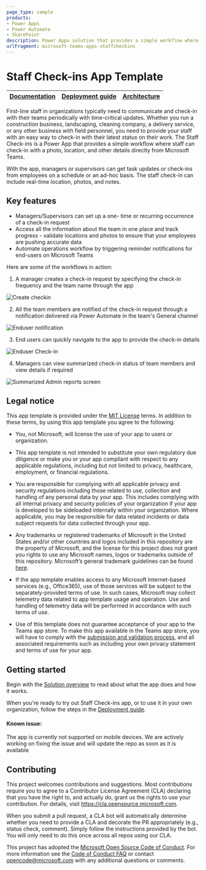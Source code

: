 ```yaml
---
page_type: sample
products:
- Power Apps
- Power Automate
- SharePoint
description: Power Apps solution that provides a simple workflow where staff can check-in with a photo, location, and other details directly from Microsoft Teams
urlFragment: microsoft-teams-apps-staffcheckins
---
```


# Staff Check-ins App Template

| [Documentation](https://github.com/OfficeDev/microsoft-teams-apps-staffcheckins/wiki/Home) | [Deployment guide](https://github.com/OfficeDev/microsoft-teams-apps-staffcheckins/wiki/Deployment-Guide) | [Architecture](https://github.com/OfficeDev/microsoft-teams-apps-staffcheckins/wiki/Solution-Overview) |
| ---- | ---- | ---- |

First-line staff in organizations typically need to communicate and check-in with their teams periodically with time-critical updates. Whether you run a construction business, landscaping, cleaning company, a delivery service, or any other business with field personnel, you need to provide your staff with an easy way to check-in with their latest status on their work. The Staff Check-ins is a Power App that provides a simple workflow where staff can check-in with a photo, location, and other details directly from Microsoft Teams.

With the app, managers or supervisors can get task updates or check-ins from employees on a schedule or an ad-hoc basis. The staff check-in can include real-time location, photos, and notes.

## Key features
 -  Managers/Supervisors can set up a one- time or recurring occurrence of a check-in request
 -  Access all the information about the team in one place and track progress - validate locations and photos to ensure that your employees are pushing accurate data
 -  Automate operations workflow by triggering reminder notifications for end-users on Microsoft Teams

Here are some of the workflows in action:

1) A manager creates a check-in request by specifying the check-in frequency and the team name through the app

![Create checkin](https://github.com/OfficeDev/microsoft-teams-apps-staffcheckins/wiki/Images/Admin_CreateCheckin.png)

2) All the team members are notified of the check-in request through a notification delivered via Power Automate in the team's General channel

![Enduser notification](https://github.com/OfficeDev/microsoft-teams-apps-staffcheckins/wiki/Images/Enduser_notification.png)

3) End users can quickly navigate to the app to provide the check-in details

![Enduser Check-in](https://github.com/OfficeDev/microsoft-teams-apps-staffcheckins/wiki/Images/Enduser_Checkin.png)

4) Managers can view summarized check-in status of team members and view details if required

![Summarized Admin reports screen](https://github.com/OfficeDev/microsoft-teams-apps-staffcheckins/wiki/Images/Admin_ReportsScreen.png)

## Legal notice

This app template is provided under the [MIT License](https://github.com/OfficeDev/microsoft-teams-apps-staffcheckins/blob/master/LICENSE) terms.  In addition to these terms, by using this app template you agree to the following:

- You, not Microsoft, will license the use of your app to users or organization. 

- This app template is not intended to substitute your own regulatory due diligence or make you or your app compliant with respect to any applicable regulations, including but not limited to privacy, healthcare, employment, or financial regulations.

- You are responsible for complying with all applicable privacy and security regulations including those related to use, collection and handling of any personal data by your app. This includes complying with all internal privacy and security policies of your organization if your app is developed to be sideloaded internally within your organization. Where applicable, you may be responsible for data related incidents or data subject requests for data collected through your app.

- Any trademarks or registered trademarks of Microsoft in the United States and/or other countries and logos included in this repository are the property of Microsoft, and the license for this project does not grant you rights to use any Microsoft names, logos or trademarks outside of this repository. Microsoft’s general trademark guidelines can be found [here](https://www.microsoft.com/en-us/legal/intellectualproperty/trademarks/usage/general.aspx).

- If the app template enables access to any Microsoft Internet-based services (e.g., Office365), use of those services will be subject to the separately-provided terms of use. In such cases, Microsoft may collect telemetry data related to app template usage and operation. Use and handling of telemetry data will be performed in accordance with such terms of use.

- Use of this template does not guarantee acceptance of your app to the Teams app store. To make this app available in the Teams app store, you will have to comply with the [submission and validation process](https://docs.microsoft.com/en-us/microsoftteams/platform/concepts/deploy-and-publish/appsource/publish), and all associated requirements such as including your own privacy statement and terms of use for your app.


## Getting started

Begin with the [Solution overview](https://github.com/OfficeDev/microsoft-teams-apps-staffcheckins/wiki/Solution-overview) to read about what the app does and how it works.

When you're ready to try out Staff Check-ins app, or to use it in your own organization, follow the steps in the [Deployment guide](https://github.com/OfficeDev/microsoft-teams-apps-staffcheckins/wiki/Deployment-guide).

#### Known issue:
The app is currently not supported on mobile devices. We are actively working on fixing the issue and will update the repo as soon as it is available

## Contributing

This project welcomes contributions and suggestions.  Most contributions require you to agree to a
Contributor License Agreement (CLA) declaring that you have the right to, and actually do, grant us
the rights to use your contribution. For details, visit https://cla.opensource.microsoft.com.

When you submit a pull request, a CLA bot will automatically determine whether you need to provide
a CLA and decorate the PR appropriately (e.g., status check, comment). Simply follow the instructions
provided by the bot. You will only need to do this once across all repos using our CLA.

This project has adopted the [Microsoft Open Source Code of Conduct](https://opensource.microsoft.com/codeofconduct/).
For more information see the [Code of Conduct FAQ](https://opensource.microsoft.com/codeofconduct/faq/) or
contact [opencode@microsoft.com](mailto:opencode@microsoft.com) with any additional questions or comments.
